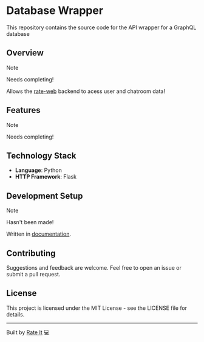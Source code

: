 # Database Wrapper

This repository contains the source code for the API wrapper for a GraphQL database

## Overview

> [!NOTE]
> Needs completing!

Allows the [rate-web](https://github.com/rateitorg/rateit-web) backend to acess user and chatroom data!

## Features

> [!NOTE]
> Needs completing!

## Technology Stack

- **Language**: Python
- **HTTP Framework**: Flask

## Development Setup

> [!NOTE]
> Hasn't been made!

Written in [documentation](https://rateitorg.github.io/database-wrapper/docs/development-guide).

## Contributing

Suggestions and feedback are welcome. Feel free to open an issue or submit a pull request.

## License

This project is licensed under the MIT License - see the LICENSE file for details.

---

Built by [Rate It](https://github.com/rateitorg) 💻
